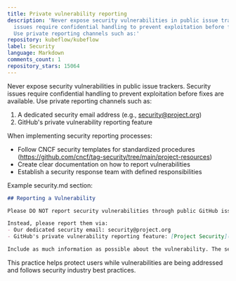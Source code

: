 ```yaml
---
title: Private vulnerability reporting
description: 'Never expose security vulnerabilities in public issue trackers. Security
  issues require confidential handling to prevent exploitation before fixes are available.
  Use private reporting channels such as:'
repository: kubeflow/kubeflow
label: Security
language: Markdown
comments_count: 1
repository_stars: 15064
---
```


Never expose security vulnerabilities in public issue trackers. Security issues require confidential handling to prevent exploitation before fixes are available. Use private reporting channels such as:

1. A dedicated security email address (e.g., security@project.org)
2. GitHub's private vulnerability reporting feature

When implementing security reporting processes:
- Follow CNCF security templates for standardized procedures (https://github.com/cncf/tag-security/tree/main/project-resources)
- Create clear documentation on how to report vulnerabilities
- Establish a security response team with defined responsibilities

Example security.md section:
```markdown
## Reporting a Vulnerability

Please DO NOT report security vulnerabilities through public GitHub issues.

Instead, please report them via:
- Our dedicated security email: security@project.org
- GitHub's private vulnerability reporting feature: [Project Security](https://github.com/organization/project/security/advisories/new)

Include as much information as possible about the vulnerability. The security team will respond acknowledging receipt of the report and outline the next steps in handling your submission.
```

This practice helps protect users while vulnerabilities are being addressed and follows security industry best practices.
